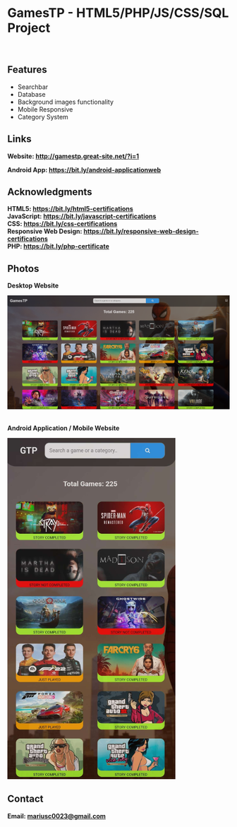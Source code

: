 <h1>GamesTP - HTML5/PHP/JS/CSS/SQL Project</h1>
<br>
<h2>Features</h2>
<ul>
    <li>Searchbar</li>
    <li>Database</li>
    <li>Background images functionality</li>
    <li>Mobile Responsive</li>
    <li>Category System</li>

</ul>

<h2> Links </h2>

<b> Website: http://gamestp.great-site.net/?i=1<b>

<b> Android App: https://bit.ly/android-applicationweb <b>

<h2>Acknowledgments</h2>

<b> HTML5: https://bit.ly/html5-certifications<b>
<br>
<b> JavaScript: https://bit.ly/javascript-certifications <b>
<br>
<b> CSS: https://bit.ly/css-certifications <b>
<br>
<b> Responsive Web Design: https://bit.ly/responsive-web-design-certifications <b>
<br>
<b> PHP: https://bit.ly/php-certificate <b>
<br>

<h2>Photos</h2>
<p>Desktop Website</p>
<img src="image.png">
<br>
<br>
<p>Android Application / Mobile Website</p>
<img src="image1.png">
<br>

<h2>Contact</h2>

<b> Email: mariusc0023@gmail.com </b>
